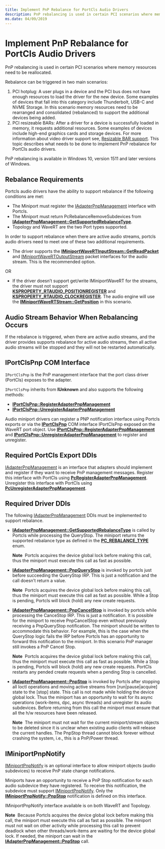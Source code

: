 ```yaml
---
title: Implement PnP Rebalance for PortCls Audio Drivers
description: PnP rebalancing is used in certain PCI scenarios where memory resources need to be reallocated.
ms.date: 04/09/2019
---
```


# Implement PnP Rebalance for PortCls Audio Drivers


PnP rebalancing is used in certain PCI scenarios where memory resources need to be reallocated.

Rebalance can be triggered in two main scenarios:

1. PCI hotplug: A user plugs in a device and the PCI bus does not have enough resources to load the driver for the new device. Some examples of devices that fall into this category include Thunderbolt, USB-C and NVME Storage. In this scenario memory resources need to be rearranged and consolidated (rebalanced) to support the additional devices being added.
2. PCI resizeable BARs: After a driver for a device is successfully loaded in memory, it requests additional resources. Some examples of devices include high-end graphics cards and storage devices. For more information about video driver support see, [Resizable BAR support](../display/resizable-bar-support.md).
This topic describes what needs to be done to implement PnP rebalance for PortCls audio drivers.

PnP rebalancing is available in Windows 10, version 1511 and later versions of Windows.

## <span id="Rebalance_Requirements"></span><span id="rebalance_requirements"></span><span id="REBALANCE_REQUIREMENTS"></span>Rebalance Requirements


Portcls audio drivers have the ability to support rebalance if the following conditions are met:

-   The Miniport must register the [IAdapterPnpManagement](/windows-hardware/drivers/ddi/portcls/nn-portcls-iadapterpnpmanagement) interface with Portcls.
-   The Miniport must return PcRebalanceRemoveSubdevices from [**IAdapterPnpManagement::GetSupportedRebalanceType**](/windows-hardware/drivers/ddi/portcls/nf-portcls-iadapterpnpmanagement-getsupportedrebalancetype).
-   Topology and WaveRT are the two Port types supported.

In order to support rebalance when there are active audio streams, portcls audio drivers need to meet one of these two additional requirements.

-   The driver supports the [**IMiniportWaveRTInputStream::GetReadPacket**](/windows-hardware/drivers/ddi/portcls/nf-portcls-iminiportwavertinputstream-getreadpacket) and [IMiniportWaveRTOutputStream](/windows-hardware/drivers/ddi/portcls/nn-portcls-iminiportwavertoutputstream) packet interfaces for the audio stream. This is the recommended option.

OR

-   If the driver doesn’t support get/write IMiniportWaveRT for the streams, the driver must not support [**KSPROPERTY\_RTAUDIO\_POSITIONREGISTER**](./ksproperty-rtaudio-positionregister.md) and [**KSPROPERTY\_RTAUDIO\_CLOCKREGISTER**](./ksproperty-rtaudio-clockregister.md). The audio engine will use the [**IMiniportWaveRTStream::GetPosition**](/windows-hardware/drivers/ddi/portcls/nf-portcls-iminiportwavertstream-getposition) in this scenario.

## <span id="Audio_Stream_Behavior_When_Rebalancing_Occurs"></span><span id="audio_stream_behavior_when_rebalancing_occurs"></span><span id="AUDIO_STREAM_BEHAVIOR_WHEN_REBALANCING_OCCURS"></span>Audio Stream Behavior When Rebalancing Occurs


If the rebalance is triggered, when there are active audio streams, and the driver provides supports rebalance for active audio streams, then all active audio streams will be stopped and they will not be restarted automatically.

## <span id="IPortClsPnp_COM_Interface"></span><span id="iportclspnp_com_interface"></span><span id="IPORTCLSPNP_COM_INTERFACE"></span>IPortClsPnp COM Interface


`IPortClsPnp` is the PnP management interface that the port class driver (PortCls) exposes to the adapter.

`IPortClsPnp` inherits from **IUnknown** and also supports the following methods:

-   [**IPortClsPnp::RegisterAdapterPnpManagement**](/windows-hardware/drivers/ddi/portcls/nf-portcls-iportclspnp-registeradapterpnpmanagement)
-   [**IPortClsPnp::UnregisterAdapterPnpManagement**](/windows-hardware/drivers/ddi/portcls/nf-portcls-iportclspnp-unregisteradapterpnpmanagement)

Audio miniport drivers can register a PNP notification interface using Portcls exports or via the [**IPortClsPnp**](/windows-hardware/drivers/ddi/portcls/nn-portcls-iportclspnp) COM interface IPortClsPnp exposed on the WaveRT port object. Use [**IPortClsPnp::RegisterAdapterPnpManagement**](/windows-hardware/drivers/ddi/portcls/nf-portcls-iportclspnp-registeradapterpnpmanagement) and [**IPortClsPnp::UnregisterAdapterPnpManagement**](/windows-hardware/drivers/ddi/portcls/nf-portcls-iportclspnp-unregisteradapterpnpmanagement) to register and unregister.

## <span id="Required_PortCls_Export_DDIs"></span><span id="required_portcls_export_ddis"></span><span id="REQUIRED_PORTCLS_EXPORT_DDIS"></span>Required PortCls Export DDIs


[IAdapterPnpManagement](/windows-hardware/drivers/ddi/portcls/nn-portcls-iadapterpnpmanagement) is an interface that adapters should implement and register if they want to receive PnP management messages. Register this interface with PortCls using [**PcRegisterAdapterPnpManagement**](/windows-hardware/drivers/ddi/portcls/nf-portcls-pcregisteradapterpnpmanagement). Unregister this interface with PortCls using [**PcUnregisterAdapterPnpManagement**](/windows-hardware/drivers/ddi/portcls/nf-portcls-pcunregisteradapterpnpmanagement).

## <span id="Required_Driver_DDIs"></span><span id="required_driver_ddis"></span><span id="REQUIRED_DRIVER_DDIS"></span>Required Driver DDIs


The following [IAdapterPnpManagement](/windows-hardware/drivers/ddi/portcls/nn-portcls-iadapterpnpmanagement) DDIs must be implemented to support rebalance.

-   [**IAdapterPnpManagement::GetSupportedRebalanceType**](/windows-hardware/drivers/ddi/portcls/nf-portcls-iadapterpnpmanagement-getsupportedrebalancetype) is called by Portcls while processing the QueryStop. The miniport returns the supported rebalance type as defined in the [**PC\_REBALANCE\_TYPE**](/windows-hardware/drivers/ddi/portcls/ne-portcls-pc_rebalance_type) enum.

    **Note**  Portcls acquires the device global lock before making this call, thus the miniport must execute this call as fast as possible.

     

-   [**IAdapterPnpManagement::PnpQueryStop**](/windows-hardware/drivers/ddi/portcls/nf-portcls-iadapterpnpmanagement-pnpquerystop) is invoked by portcls just before succeeding the QueryStop IRP. This is just a notification and the call doesn’t return a value.

    **Note**  Portcls acquires the device global lock before making this call, thus the miniport must execute this call as fast as possible. While a Stop is pending, Portcls will block (hold) any new create requests.

     

-   [**IAdapterPnpManagement::PnpCancelStop**](/windows-hardware/drivers/ddi/portcls/nf-portcls-iadapterpnpmanagement-pnpcancelstop) is invoked by portcls while processing the CanceStop IRP. This is just a notification. It is possible for the miniport to receive PnpCancelStop even without previously receiving a PnpQueryStop notification. The miniport should be written to accommodate this behavior. For example, this is the case when the QueryStop logic fails the IRP before Portcls has an opportunity to forward this notification to the miniport. In this scenario PnP manager still invokes a PnP Cancel Stop.

    **Note**  Portcls acquires the device global lock before making this call, thus the miniport must execute this call as fast as possible. While a Stop is pending, Portcls will block (hold) any new create requests. PortCls restarts any pended create requests when a pending Stop is cancelled.

     

-   [**IAdapterPnpManagement::PnpStop**](/windows-hardware/drivers/ddi/portcls/nf-portcls-iadapterpnpmanagement-pnpstop) is invoked by Portcls after stopping all Ioctl operations and moving active streams from \[run|pause|acquire\] state to the \[stop\] state. This call is not made while holding the device global lock. Thus the miniport has an opportunity to wait for its async operations (work-items, dpc, async threads) and unregister its audio subdevices. Before returning from this call the miniport must ensure that all the h/w resources have been released.

    **Note**  The miniport must not wait for the current miniport/stream objects to be deleted since it is unclear when existing audio clients will release the current handles. The PnpStop thread cannot block forever without crashing the system, i.e., this is a PnP/Power thread.

     

## <span id="_IMiniportPnpNotify"></span><span id="_iminiportpnpnotify"></span><span id="_IMINIPORTPNPNOTIFY"></span> IMiniportPnpNotify


[IMiniportPnpNotify](/windows-hardware/drivers/ddi/portcls/nn-portcls-iminiportpnpnotify) is an optional interface to allow miniport objects (audio subdevices) to receive PnP state change notifications.

Miniports have an opportunity to receive a PnP Stop notification for each audio subdevice they have registered. To receive this notification, the subdevice must support [IMiniportPnpNotify](/windows-hardware/drivers/ddi/portcls/nn-portcls-iminiportpnpnotify). Only the [**IMiniportPnpNotify::PnpStop**](/windows-hardware/drivers/ddi/portcls/nf-portcls-iminiportpnpnotify-pnpstop) notification is defined on this interface.

IMiniportPnpNotify interface available is on both WaveRT and Topology.

**Note**  Because Portcls acquires the device global lock before making this call, the miniport must execute this call as fast as possible. The miniport must not wait on other activity while processing this call to prevent deadlock when other threads/work-items are waiting for the device global lock. If needed, the miniport can wait in the [**IAdapterPnpManagement::PnpStop**](/windows-hardware/drivers/ddi/portcls/nf-portcls-iadapterpnpmanagement-pnpstop) call.
